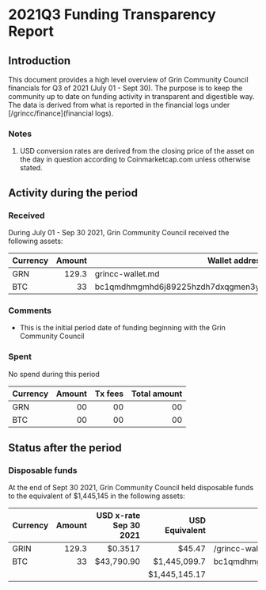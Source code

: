 # 2021Q3 Funding Transparency Report

## Introduction
This document provides a high level overview of Grin Community Council financials for Q3 of 2021 (July 01 - Sept 30). The purpose is to keep the community up to date on funding activity in transparent and digestible way. The data is derived from what is reported in the financial logs under [/grincc/finance](financial logs).

### Notes

1. USD conversion rates are derived from the closing price of the asset on the day in question according to Coinmarketcap.com unless otherwise stated. 

## Activity during the period

### Received

During July 01 - Sep 30 2021, Grin Community Council received the following assets:

Currency | Amount | Wallet address(es)
|---|---:|---|
GRN | 129.3 | grincc-wallet.md
BTC | 33 | bc1qmdhmgmhd6j89225hzdh7dxqgmen3y2q0g4vgpez0tw9tkp4ae39qsqvuyl

### Comments
* This is the initial period date of funding beginning with the Grin Community Council 

### Spent

No spend during this period

Currency | Amount | Tx fees | Total amount |
|---|---:|---:|---:|
GRN | 00 | 00 | 00 |
BTC | 00 | 00 | 00 |


## Status after the period

### Disposable funds

At the end of Sept 30 2021, Grin Community Council held disposable funds to the equivalent of $1,445,145 in the following assets:

Currency | Amount | USD x-rate Sep 30 2021 | USD Equivalent | Wallet address(es)
|---|---:|---:|---:|---|
GRIN | 129.3  | $0.3517 | $45.47 | /grincc-wallet.md
BTC | 33 | $43,790.90 | $1,445,099.7 | bc1qmdhmgmhd6j89225hzdh7dxqgmen3y2q0g4vgpez0tw9tkp4ae39qsqvuyl
| | | | $1,445,145.17 | 

